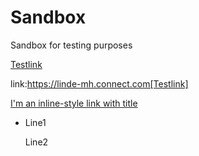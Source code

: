 # Sandbox
Sandbox for testing purposes

[Testlink](https://linde-mh.connect.com)

link:https://linde-mh.connect.com[Testlink]

[I'm an inline-style link with title](https://www.google.com "Google's Homepage")

- Line1

   Line2
